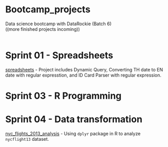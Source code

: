 # Bootcamp_projects
Data science bootcamp with DataRockie (Batch 6)\
((more finished projects incoming)) 
<br /> <br />

# Sprint 01 - Spreadsheets
[spreadsheets](https://docs.google.com/spreadsheets/d/1By3PAaK0aRvBT94eZa6vBbC0EIvJ-h3Si9XmOcRt31k/edit?usp=sharing) - Project includes Dynamic Query, Converting TH date to EN date with regular expresstion, and ID Card Parser with regular expression.

# Sprint 03 - R Programming

# Sprint 04 - Data transformation
[nyc_flights_2013_analysis](https://colab.research.google.com/drive/1uZ5_RKi5t0CUNY-h6r1BQnlEh_MSeoiB?usp=sharing) - Using `dplyr` package in R to analyze `nycflight13` dataset.
